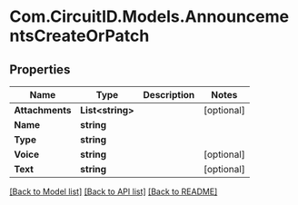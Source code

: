 
# Com.CircuitID.Models.AnnouncementsCreateOrPatch

## Properties

Name | Type | Description | Notes
------------ | ------------- | ------------- | -------------
**Attachments** | **List&lt;string&gt;** |  | [optional] 
**Name** | **string** |  | 
**Type** | **string** |  | 
**Voice** | **string** |  | [optional] 
**Text** | **string** |  | [optional] 

[[Back to Model list]](../README.md#documentation-for-models)
[[Back to API list]](../README.md#documentation-for-api-endpoints)
[[Back to README]](../README.md)


